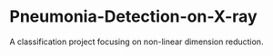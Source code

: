 # Pneumonia-Detection-on-X-ray
A classification project focusing on non-linear dimension reduction.
